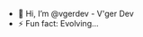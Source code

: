 - 👀 Hi, I’m @vgerdev - V'ger Dev
- ⚡ Fun fact: Evolving...

<!---
vgerdev/vgerdev is a ✨ special ✨ repository because its `README.md` (this file) appears on your GitHub profile.
You can click the Preview link to take a look at your changes.
--->
